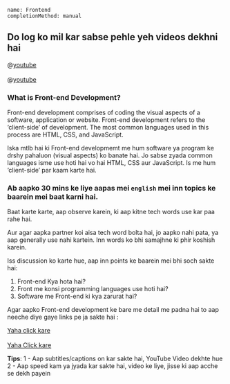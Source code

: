 ```ngMeta
name: Frontend
completionMethod: manual
```

## Do log ko mil kar sabse pehle yeh videos dekhni hai
@[youtube](uwnox19xoTk)<br><br>
@[youtube](j9wWPEmxSZg)


### What is Front-end Development?

Front-end development comprises of coding the visual aspects of a software, application or website.  Front-end development refers to the ‘client-side’ of development. The most common languages used in this process are HTML, CSS, and  JavaScript. 

Iska mtlb hai ki Front-end developmemt me hum software ya program ke drshy pahaluon (visual aspects) ko banate hai. Jo sabse zyada common languages isme use hoti hai vo hai HTML, CSS aur JavaScript. Is me hum ‘client-side’ par kaam karte hai.

### Ab aapko 30 mins ke liye aapas mei `english` mei inn topics ke baarein mei baat karni hai.
Baat karte karte, aap observe karein, ki aap kitne tech words use kar paa rahe hai.

Aur agar aapka partner koi aisa tech word bolta hai, jo aapko nahi pata, ya aap generally use nahi kartein. Inn words ko bhi samajhne ki phir koshish karein.

Iss discussion ko karte hue, aap inn points ke baarein mei bhi soch sakte hai:

1. Front-end Kya hota hai?
2. Front me konsi programming languages use hoti hai?
3. Software me Front-end ki kya zarurat hai?

Agar aapko Front-end development ke bare me detail me padna hai to aap neeche diye gaye links pe ja sakte hai :

<span><a href="https://en.wikipedia.org/wiki/Front-end_web_development">Yaha click kare</a></span><br><br>
<span><a href="https://www.coursereport.com/blog/front-end-development-vs-back-end-development-where-to-start">Yaha Click kare</a></span>

**Tips**:
1 - Aap subtitles/captions on kar sakte hai, YouTube Video dekhte hue
2 - Aap speed kam ya jyada kar sakte hai, video ke liye, jisse ki aap acche se dekh payein


